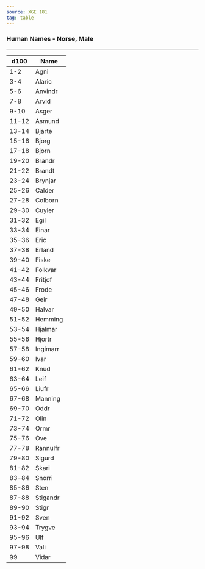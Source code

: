 ```yaml
---
source: XGE 181
tag: table
---
```


### Human Names - Norse, Male
---
|d100|Name|
|----|------------|
|1-2|Agni|
|3-4|Alaric|
|5-6|Anvindr|
|7-8|Arvid|
|9-10|Asger|
|11-12|Asmund|
|13-14|Bjarte|
|15-16|Bjorg|
|17-18|Bjorn|
|19-20|Brandr|
|21-22|Brandt|
|23-24|Brynjar|
|25-26|Calder|
|27-28|Colborn|
|29-30|Cuyler|
|31-32|Egil|
|33-34|Einar|
|35-36|Eric|
|37-38|Erland|
|39-40|Fiske|
|41-42|Folkvar|
|43-44|Fritjof|
|45-46|Frode|
|47-48|Geir|
|49-50|Halvar|
|51-52|Hemming|
|53-54|Hjalmar|
|55-56|Hjortr|
|57-58|Ingimarr|
|59-60|Ivar|
|61-62|Knud|
|63-64|Leif|
|65-66|Liufr|
|67-68|Manning|
|69-70|Oddr|
|71-72|Olin|
|73-74|Ormr|
|75-76|Ove|
|77-78|Rannulfr|
|79-80|Sigurd|
|81-82|Skari|
|83-84|Snorri|
|85-86|Sten|
|87-88|Stigandr|
|89-90|Stigr|
|91-92|Sven|
|93-94|Trygve|
|95-96|Ulf|
|97-98|Vali|
|99|Vidar|
